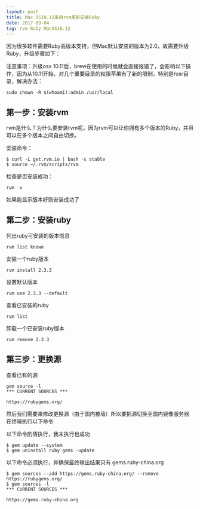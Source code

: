 ```yaml
---
layout: post
title: Mac OS10.12采用rvm更新安装Ruby
date: 2017-09-04 
tag: rvm Ruby MacOS10.12
---
```

因为很多软件需要Ruby高版本支持，但Mac默认安装的版本为2.0，故需要升级Ruby，升级步骤如下：

注意事项：升级osx 10.11后，brew在使用的时候就会直接报错了，会影响以下操作，因为从10.11开始，对几个重要目录的权限苹果有了新的限制，特别是/usr目录，解决办法：

```
sudo chown -R $(whoami):admin /usr/local
```

## 第一步：安装rvm
rvm是什么？为什么要安装rvm呢，因为rvm可以让你拥有多个版本的Ruby，并且可以在多个版本之间自由切换。

安装命令：

```
$ curl -L get.rvm.io | bash -s stable
$ source ~/.rvm/scripts/rvm
```
检查是否安装成功：

```
rvm -v
```
如果能显示版本好则安装成功了

## 第二步：安装ruby
列出ruby可安装的版本信息

```
rvm list known
```

安装一个ruby版本

```
rvm install 2.3.3
```

设置默认版本

```
rvm use 2.3.3 --default
```

查看已安装的ruby

```
rvm list
```

卸载一个已安装ruby版本

```
rvm remove 2.3.3
```

## 第三步：更换源
查看已有的源

```
gem source -l
*** CURRENT SOURCES ***

https://rubygems.org/
```
然后我们需要来修改更换源（由于国内被墙）所以要把源切换至国内镜像服务器 在终端执行以下命令

以下命令酌情执行，我未执行也成功
```
$ gem update --system
$ gem uninstall ruby gems -update
```

以下命令必须执行，并确保最终输出结果只有 gems.ruby-china.org

```
$ gem sources --add https://gems.ruby-china.org/ --remove https://rubygems.org/
$ gem sources -l
*** CURRENT SOURCES ***

https://gems.ruby-china.org
```
